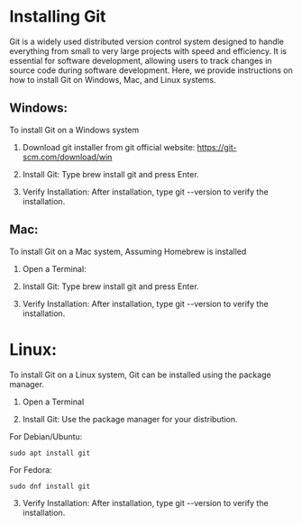 # Installing Git

Git is a widely used distributed version control system designed to handle everything from small to very large projects with speed and efficiency. It is essential for software development, allowing users to track changes in source code during software development. Here, we provide instructions on how to install Git on Windows, Mac, and Linux systems.

## Windows:

To install Git on a Windows system

1. Download git installer from git official website: 
   https://git-scm.com/download/win

2. Install Git:
Type brew install git and press Enter.

3. Verify Installation:
After installation, type git --version to verify the installation.

## Mac:
To install Git on a Mac system, Assuming Homebrew is installed

1. Open a Terminal:

2. Install Git:
Type brew install git and press Enter.

3. Verify Installation:
After installation, type git --version to verify the installation.

# Linux:
To install Git on a Linux system, Git can be installed using the package manager.

1. Open a Terminal

2. Install Git:
Use the package manager for your distribution.

For Debian/Ubuntu: 
```
sudo apt install git
```
For Fedora: 
```
sudo dnf install git
```
3. Verify Installation:
After installation, type git --version to verify the installation.

